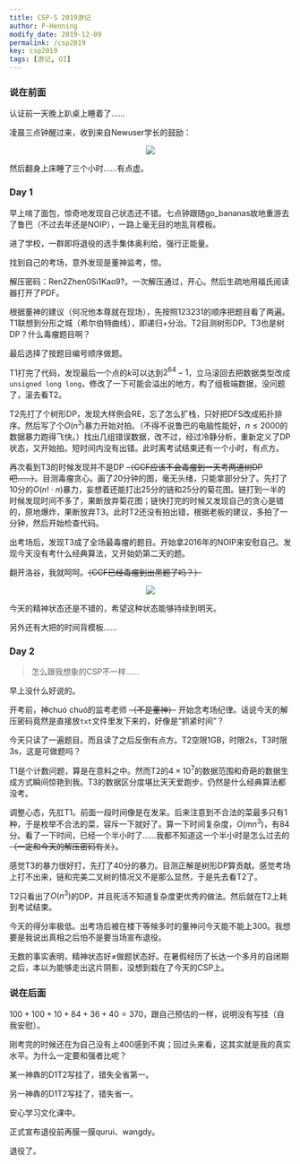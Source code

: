 ```yaml
---
title: CSP-S 2019游记
author: P-Henning
modify_date: 2019-12-09
permalink: /csp2019
key: csp2019
tags: [游记, OI]
---
```


### 说在前面

认证前一天晚上趴桌上睡着了……

凌晨三点钟醒过来，收到来自Newuser学长的鼓励：

<div align="center"><img src="https://s1.ax1x.com/2020/04/15/JCQUkq.jpg"></div>

然后翻身上床睡了三个小时……有点虚。

<!--more-->

### Day 1

早上啃了面包，惊奇地发现自己状态还不错。七点钟跟随go_bananas故地重游去了鲁巴（不过去年还是NOIP），一路上毫无目的地乱背模板。

进了学校，一群即将退役的选手集体奥利给，强行正能量。

找到自己的考场，意外发现是董神监考，惊。

解压密码：Ren2Zhen0Si1Kao9?。一次解压通过，开心。然后生疏地用福氏阅读器打开了PDF。

根据董神的建议（何况他本尊就在现场），先按照123231的顺序把题目看了两遍。T1联想到分形之城（希尔伯特曲线），即递归+分治。T2目测树形DP。T3也是树DP？什么毒瘤题目啊？

最后选择了按题目编号顺序做题。

T1打完了代码，发现最后一个点的$k$可以达到$2^{64}-1$，立马滚回去把数据类型改成`unsigned long long`，修改了一下可能会溢出的地方，构了组极端数据，没问题了，滚去看T2。

T2先打了个树形DP，发现大样例会RE，忘了怎么扩栈，只好把DFS改成拓扑排序。然后写了个$O\left(n^3\right)$暴力开始对拍。（不得不说鲁巴的电脑性能好，$n\leqslant 2000$的数据暴力跑得飞快。）找出几组错误数据，改不过，经过冷静分析，重新定义了DP状态，又开始拍。短时间内没有出错。此时离考试结束还有一个小时，有点方。

再次看到T3的时候发现并不是DP ~~（CCF应该不会毒瘤到一天考两道树DP吧……）~~。目测毒瘤贪心。画了20分钟的图，毫无头绪，只能拿部分分了。先打了10分的$O(n!\cdot n)$暴力，妄想着还能打出25分的链和25分的菊花图。链打到一半的时候发现时间不多了，果断放弃菊花图；链快打完的时候又发现自己的贪心是错的，原地爆炸，果断放弃T3。此时T2还没有拍出错，根据老板的建议，多拍了一分钟，然后开始检查代码。

出考场后，发现T3成了全场最毒瘤的题目。开始拿2016年的NOIP来安慰自己。发现今天没有考什么经典算法，又开始奶第二天的题。

翻开洛谷，我就呵呵。~~（CCF已经毒瘤到出黑题了吗？）~~

<div align="center"><img src="https://s1.ax1x.com/2020/04/15/JCQt7n.png"></div>

今天的精神状态还是不错的，希望这种状态能够持续到明天。

另外还有大把的时间背模板……

### Day 2

> 怎么跟我想象的CSP不一样……

早上没什么好说的。

开考前，神chuó chuó的监考老师 ~~（不是董神）~~ 开始念考场纪律。话说今天的解压密码竟然是直接放`txt`文件里发下来的，好像是“抓紧时间”？

今天只读了一遍题目。而且读了之后反倒有点方。T2空限1GB，时限2s，T3时限3s，这是可做题吗？

T1是个计数问题，算是在意料之中。然而T2的$4\times 10^7$的数据范围和奇葩的数据生成方式瞬间惊艳到我。T3的数据区分度堪比天天爱跑步。仍然是什么经典算法都没考。

调整心态，先肛T1。前面一段时间像是在发呆。后来注意到不合法的菜最多只有1种，于是枚举不合法的菜，容斥一下就好了。算一下时间复杂度，$O\left(mn^3\right)$，有84分。看了一下时间，已经一个半小时了……我都不知道这一个半小时是怎么过去的 ~~（一定和今天的解压密码有关）~~。

感觉T3的暴力很好打，先打了40分的暴力。目测正解是树形DP算贡献。感觉考场上打不出来，链和完美二叉树的情况又不是那么显然，于是先去看T2了。

T2只看出了$O\left(n^3\right)$的DP，并且死活不知道复杂度更优秀的做法。然后就在T2上耗到考试结束。

今天的得分率极低。出考场后被在楼下等候多时的董神问今天能不能上300。我想要是我说出真相之后怕不是要当场宣布退役。

无数的事实表明，精神状态好$\neq$做题状态好。在暑假经历了长达一个多月的自闭期之后，本以为能够走出这片阴影，没想到栽在了今天的CSP上。

### 说在后面

$100+100+10+84+36+40=370$，跟自己预估的一样，说明没有写挂（自我安慰）。

刚考完的时候还在为自己没有上$400$感到不爽；回过头来看，这其实就是我的真实水平。为什么一定要和强者比呢？

某一神犇的D1T2写挂了，错失全省第一。

另一神犇的D1T2写挂了，错失省一。

安心学习文化课中。

正式宣布退役前再膜一膜qurui、wangdy。

退役了。
